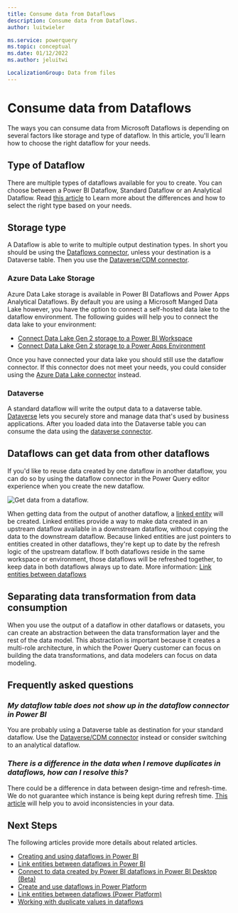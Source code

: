 ```yaml
---
title: Consume data from Dataflows
description: Consume data from Dataflows.
author: luitwieler

ms.service: powerquery
ms.topic: conceptual
ms.date: 01/12/2022
ms.author: jeluitwi

LocalizationGroup: Data from files
---
```


# Consume data from Dataflows

The ways you can consume data from Microsoft Dataflows is depending on several factors like storage and type of dataflow. In this article, you'll learn how to choose the right dataflow for your needs.

## Type of Dataflow

There are multiple types of dataflows available for you to create. You can choose between a Power BI Dataflow, Standard Dataflow or an Analytical Dataflow. Read [this article](./understanding-differences-between-analytical-standard-dataflows) to Learn more about the differences and how to select the right type based on your needs.

## Storage type

A Dataflow is able to write to multiple output destination types. In short you should be using the [Dataflows connector](../Connectors/Dataflows.md), unless your destination is a Dataverse table. Then you use the [Dataverse/CDM connector](../Connectors/Dataverse.md).

### Azure Data Lake Storage

Azure Data Lake storage is available in Power BI Dataflows and Power Apps Analytical Dataflows. By default you are using a Microsoft Manged Data Lake however, you have the option to connect a self-hosted data lake to the dataflow environment. The following guides will help you to connect the data lake to your environment: 

- [Connect Data Lake Gen 2 storage to a Power BI Workspace](https://docs.microsoft.com/power-bi/transform-model/dataflows/dataflows-azure-data-lake-storage-integration)
- [Connect Data Lake Gen 2 storage to a Power Apps Environment](./connect-azure-data-lake-storage-for-dataflow)

Once you have connected your data lake you should still use the dataflow connector. If this connector does not meet your needs, you could consider using the [Azure Data Lake connector](../Connectors/DataLakeStorage.md) instead.

### Dataverse

A standard dataflow will write the output data to a dataverse table. [Dataverse](https://docs.microsoft.com/powerapps/maker/data-platform/data-platform-intro) lets you securely store and manage data that's used by business applications. After you loaded data into the Dataverse table you can consume the data using the [dataverse connector](../Connectors/Dataverse.md).

## Dataflows can get data from other dataflows

If you'd like to reuse data created by one dataflow in another dataflow, you can do so by using the dataflow connector in the Power Query editor experience when you create the new dataflow.

![Get data from a dataflow.](/data-integration/dataflows/media/dataflows-linked-entities/linked-entities-03.png)

When getting data from the output of another dataflow, a [linked entity](/data-integration/dataflows/dataflows-linked-entities) will be created. Linked entities provide a way to make data created in an upstream dataflow available in a downstream dataflow, without copying the data to the downstream dataflow. Because linked entities are just pointers to entities created in other dataflows, they're kept up to date by the refresh logic of the upstream dataflow. If both dataflows reside in the same workspace or environment, those dataflows will be refreshed together, to keep data in both dataflows always up to date. More information: [Link entities between dataflows](/data-integration/dataflows/dataflows-linked-entities)

## Separating data transformation from data consumption

When you use the output of a dataflow in other dataflows or datasets, you can create an abstraction between the data transformation layer and the rest of the data model. This abstraction is important because it creates a multi-role architecture, in which the Power Query customer can focus on building the data transformations, and data modelers can focus on data modeling.

## Frequently asked questions

### _My dataflow table does not show up in the dataflow connector in Power BI_

You are probably using a Dataverse table as destination for your standard dataflow. Use the [Dataverse/CDM connector](../Connectors/Dataverse.md) instead or consider switching to an analytical dataflow.

### _There is a difference in the data when I remove duplicates in dataflows, how can I resolve this?_

There could be a difference in data between design-time and refresh-time. We do not guarantee which instance is being kept during refresh time. [This article](/powerquery-docs/working-with-duplicates) will help you to avoid inconsistencies in your data.

## Next Steps

The following articles provide more details about related articles.

- [Creating and using dataflows in Power BI](/power-bi/service-dataflows-create-use)
- [Link entities between dataflows in Power BI](/power-bi/service-dataflows-linked-entities)
- [Connect to data created by Power BI dataflows in Power BI Desktop (Beta)](/power-bi/desktop-connect-dataflows)
- [Create and use dataflows in Power Platform](/data-integration/dataflows/dataflows-integration-overview)
- [Link entities between dataflows (Power Platform)](/data-integration/dataflows/dataflows-linked-entities)
- [Working with duplicate values in dataflows](/powerquery-docs/working-with-duplicates)
